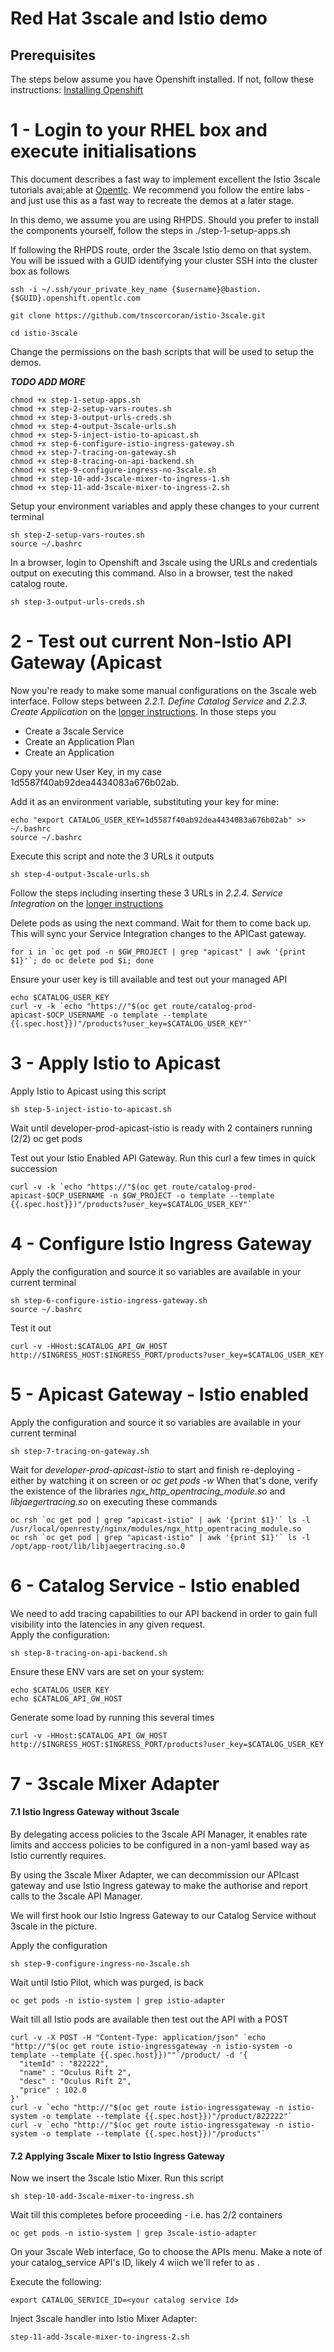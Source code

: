 # Red Hat 3scale and Istio demo

## Prerequisites
The steps below assume you have Openshift installed. If not, follow these instructions:
[Installing Openshift](https://docs.openshift.com/container-platform/3.11/install/running_install.html)



1 - Login to your RHEL box and execute initialisations
==================================================================================================

This document describes a fast way to implement excellent the Istio 3scale tutorials avai;able at [Opentlc](http://www.opentlc.com/rhte/rhte_lab_04_api_mgmt_and_service_mesh/LabInstructionsFiles/). We recommend you follow the entire labs - and just use this as a fast way to recreate the demos at a later stage.

In this demo, we assume you are using RHPDS. Should you prefer to install the components yourself, follow the steps in ./step-1-setup-apps.sh

If following the RHPDS route, order the 3scale Istio demo on that system. You will be issued with a GUID identifying your cluster
SSH into the cluster box as follows 

	ssh -i ~/.ssh/your_private_key_name {$username}@bastion.{$GUID}.openshift.opentlc.com

	git clone https://github.com/tnscorcoran/istio-3scale.git

	cd istio-3scale

Change the permissions on the bash scripts that will be used to setup the demos.



***TODO ADD MORE*** 

	chmod +x step-1-setup-apps.sh
	chmod +x step-2-setup-vars-routes.sh
	chmod +x step-3-output-urls-creds.sh
	chmod +x step-4-output-3scale-urls.sh
	chmod +x step-5-inject-istio-to-apicast.sh
	chmod +x step-6-configure-istio-ingress-gateway.sh
	chmod +x step-7-tracing-on-gateway.sh
	chmod +x step-8-tracing-on-api-backend.sh
	chmod +x step-9-configure-ingress-no-3scale.sh
	chmod +x step-10-add-3scale-mixer-to-ingress-1.sh
	chmod +x step-11-add-3scale-mixer-to-ingress-2.sh







Setup your environment variables and apply these changes to your current terminal

	sh step-2-setup-vars-routes.sh
	source ~/.bashrc

In a browser, login to Openshift and 3scale using the URLs and credentials output on executing this command. Also in a browser, test the naked catalog route.

	sh step-3-output-urls-creds.sh


2 - Test out current Non-Istio API Gateway (Apicast
==================================================================================================


Now you're ready to make some manual configurations on the 3scale web interface. Follow steps between *2.2.1. Define Catalog Service* and *2.2.3. Create Application* on the [longer instructions](http://www.opentlc.com/rhte/rhte_lab_04_api_mgmt_and_service_mesh/LabInstructionsFiles/01_2_api_mgmt_service_mesh_Lab.html). In those steps you
 - Create a 3scale Service
 - Create an Application Plan
 - Create an Application

Copy your new User Key, in my case 1d5587f40ab92dea4434083a676b02ab.

Add it as an environment variable, substituting your key for mine:

	echo "export CATALOG_USER_KEY=1d5587f40ab92dea4434083a676b02ab" >> ~/.bashrc
	source ~/.bashrc

Execute this script and note the 3 URLs it outputs 

	sh step-4-output-3scale-urls.sh

Follow the steps including inserting these 3 URLs in *2.2.4. Service Integration* on the [longer instructions](http://www.opentlc.com/rhte/rhte_lab_04_api_mgmt_and_service_mesh/LabInstructionsFiles/01_2_api_mgmt_service_mesh_Lab.html)

Delete pods as using the next command. Wait for them to come back up. This will sync your Service Integration changes to the APICast gateway.
	
	for i in `oc get pod -n $GW_PROJECT | grep "apicast" | awk '{print $1}'`; do oc delete pod $i; done
	
Ensure your user key is till available and test out your managed API

	echo $CATALOG_USER_KEY
	curl -v -k `echo "https://"$(oc get route/catalog-prod-apicast-$OCP_USERNAME -o template --template {{.spec.host}})"/products?user_key=$CATALOG_USER_KEY"` 


3 - Apply Istio to Apicast
==================================================================================================
Apply Istio to Apicast using this script
	
	sh step-5-inject-istio-to-apicast.sh

Wait until developer-prod-apicast-istio is ready with 2 containers running (2/2)
	oc get pods
	
Test out your Istio Enabled API Gateway. Run this curl a few times in quick succession

	curl -v -k `echo "https://"$(oc get route/catalog-prod-apicast-$OCP_USERNAME -n $GW_PROJECT -o template --template {{.spec.host}})"/products?user_key=$CATALOG_USER_KEY"`

	 	
4 - Configure Istio Ingress Gateway
==================================================================================================

Apply the configuration and source it so variables are available in your current terminal

	sh step-6-configure-istio-ingress-gateway.sh
	source ~/.bashrc

Test it out
	
	curl -v -HHost:$CATALOG_API_GW_HOST http://$INGRESS_HOST:$INGRESS_PORT/products?user_key=$CATALOG_USER_KEY		

	 	
5 - Apicast Gateway - Istio enabled
==================================================================================================

Apply the configuration and source it so variables are available in your current terminal

	sh step-7-tracing-on-gateway.sh

Wait for *developer-prod-apicast-istio* to start and finish re-deploying - either by watching it on screen or *oc get pods -w*
When that's done, verify the existence of the libraries *ngx_http_opentracing_module.so* and *libjaegertracing.so* on executing these commands

	oc rsh `oc get pod | grep "apicast-istio" | awk '{print $1}'` ls -l /usr/local/openresty/nginx/modules/ngx_http_opentracing_module.so 
	oc rsh `oc get pod | grep "apicast-istio" | awk '{print $1}'` ls -l /opt/app-root/lib/libjaegertracing.so.0

	 	
6 - Catalog Service - Istio enabled
==================================================================================================

We need to add tracing capabilities to our API backend in order to gain full visibility into the latencies in any given request.	
Apply the configuration:

	sh step-8-tracing-on-api-backend.sh

Ensure these ENV vars are set on your system:

	echo $CATALOG_USER_KEY
	echo $CATALOG_API_GW_HOST	

Generate some load by running this several times

	curl -v -HHost:$CATALOG_API_GW_HOST http://$INGRESS_HOST:$INGRESS_PORT/products?user_key=$CATALOG_USER_KEY		


	 	
7 - 3scale Mixer Adapter
==================================================================================================

####  7.1 Istio Ingress Gateway without 3scale
By delegating access policies to the 3scale API Manager, it enables rate limits and acccess policies to be configured in a non-yaml based way as Istio currently requires.

By using the 3scale Mixer Adapter, we can decommission our APIcast gateway and use Istio Ingress gateway to make the authorise and report calls to the 3scale API Manager. 

We will first hook our Istio Ingress Gateway to our Catalog Service without 3scale in the picture.

Apply the configuration

	sh step-9-configure-ingress-no-3scale.sh
	
Wait until Istio Pilot, which was purged, is back

	oc get pods -n istio-system | grep istio-adapter

Wait till all Istio pods are available then test out the API with a POST



	curl -v -X POST -H "Content-Type: application/json" `echo "http://"$(oc get route istio-ingressgateway -n istio-system -o template --template {{.spec.host}})""`/product/ -d '{
	  "itemId" : "822222",
	  "name" : "Oculus Rift 2",
	  "desc" : "Oculus Rift 2",
	  "price" : 102.0
	}'
	curl -v `echo "http://"$(oc get route istio-ingressgateway -n istio-system -o template --template {{.spec.host}})"/product/822222"`
	curl -v `echo "http://"$(oc get route istio-ingressgateway -n istio-system -o template --template {{.spec.host}})"/products"`

####  7.2 Applying 3scale Mixer to Istio Ingress Gateway 

Now we insert the 3scale Istio Mixer. Run this script

	sh step-10-add-3scale-mixer-to-ingress.sh

Wait till this completes before proceeding -  i.e. has 2/2 containers
	
	oc get pods -n istio-system | grep 3scale-istio-adapter


On your 3scale Web interface, Go to choose the APIs menu. Make a note of your catalog_service API's ID, likely 4 wiich we'll refer to as *<your catalog service Id>*.

Execute the following:

	export CATALOG_SERVICE_ID=<your catalog service Id>

Inject 3scale handler into Istio Mixer Adapter:
	
	step-11-add-3scale-mixer-to-ingress-2.sh
	












	
